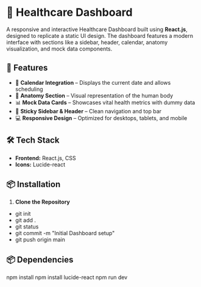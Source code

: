 # 🏥 Healthcare Dashboard

A responsive and interactive Healthcare Dashboard built using **React.js**, designed to replicate a static UI design. The dashboard features a modern interface with sections like a sidebar, header, calendar, anatomy visualization, and mock data components.

## 🚀 Features

- 📅 **Calendar Integration** – Displays the current date and allows scheduling
- 🧠 **Anatomy Section** – Visual representation of the human body
- 📊 **Mock Data Cards** – Showcases vital health metrics with dummy data
- 📌 **Sticky Sidebar & Header** – Clean navigation and top bar
- 💻 **Responsive Design** – Optimized for desktops, tablets, and mobile

## 🛠 Tech Stack

- **Frontend:** React.js, CSS
- **Icons:** Lucide-react
 

## 📦 Installation

1. **Clone the Repository**
  - git init
  - git add .
  - git status
  - git commit -m "Initial Dashboard setup"
  - git push origin main


## 📦 Dependencies

npm install 
npm install lucide-react
npm run dev



